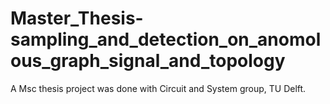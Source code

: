 # Master_Thesis-sampling_and_detection_on_anomolous_graph_signal_and_topology
A Msc thesis project was done with Circuit and System group, TU Delft.
